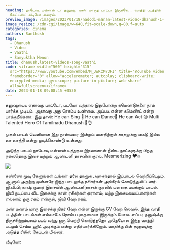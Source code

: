 ```yaml
---
heading: நாடோடி மன்னன் டா தனுஷு. மண் மாறாத பாட்டா இருக்கே.. வாத்தி படத்தின்
  லேட்டஸ்ட் வீடியோ வைரல்.
preview_image: /images/2023/01/18/nadodi-manan-latest-video-dhanush-1-.jpg
image_resize: /cdn-cgi/image/w=640,fit=scale-down,q=80,f=auto
categories: cinema
authors: Santhosh
tags:
  - Dhanush
  - Video
  - Vaathi
  - Samyuktha Menon
title: dhanush,latest-videos-song-vaathi
code: <iframe width="560" height="315"
  src="https://www.youtube.com/embed/M_JwRcM73FI" title="YouTube video player"
  frameborder="0" allow="accelerometer; autoplay; clipboard-write;
  encrypted-media; gyroscope; picture-in-picture; web-share"
  allowfullscreen></iframe>
date: 2023-01-18 09:08:45 +0530
---
```



தனுஷுடைய எதாவது பாட்டோ, படமோ வந்தால் இதுபோன்ற கமெண்டுகளை நாம் பார்க்க முடியும். அதாவது அது ரொம்ப உண்மை. அப்படி என்ன கமெண்ட் என்று பாக்குறீங்களா. இது தான்:
He can Sing 🎤
He can Dance💃
He can  Act 😍
Multi Talented Hero Of Tamilnadu Dhanush 💯👌

முதல் பாடல் வெளியான இது நாள்வரை இன்றும் மனதிற்குள் காதலுக்கு கைடு  இல்ல வா வாத்தி என்று ஓடிக்கொண்டு உள்ளது.

அடுத்த பாடல் நாடோடி மன்னன் 
பத்துதல இரவாணன் 
நீண்ட நாட்களுக்கு பிறகு நல்லதொரு இசை மற்றும் ஆண்டனி தாசனின் குரல். Mesmerizing ❤️🔥

![](/images/2023/01/18/nadodi-manan-latest-video-dhanush-2-.jpg)

கண்ணை மூடி கேளுங்கள் உங்கள் தலை தானாக அசைந்தால் இப்பாடல் வெற்றிப்பெறும். ஆனால் அதற்கு முன்னரே இந்த பாடலுக்கு ரசிகர்கள் அங்கீரம் கொடுத்துவிட்டனர். ஜி.வி.பிரகாஷ் குமார் இசையில் ஆண்டணிதாசன் குரலில் மனதை மயக்கும் பாடல். ஜிவி நடிப்பை விட இசைக்கு தான் ரசிகர்கள் ஏராளம், மற்ற இசையமைப்பாளர்கள் எல்லாம் ஒரு ரகம் என்றால், ஜிவி வேற ரகம்.

மண் மணம் மாறா இசைக்கு நிகர் வேற என்ன இருக்கு GV வேற லெவல். இந்த வாதி படத்தின் பாடல்கள் எல்லாமே ரொம்ப புதைமையா இருக்கும் போல. எப்படி தனுஷ்க்கு திருச்சிற்றம்பலம் படம் வந்து ஒரு வெற்றி கொடுத்ததோ அதேபோல இந்த வாத்தி படமும் செம்ம ஹிட் அடிக்கும் என்று எதிர்பார்க்கிறோம். வாதிக்கு பின் தனுஷுக்கு அடுத்த ரிலீஸ் கேப்டன் மில்லர்.

வீடியோ: